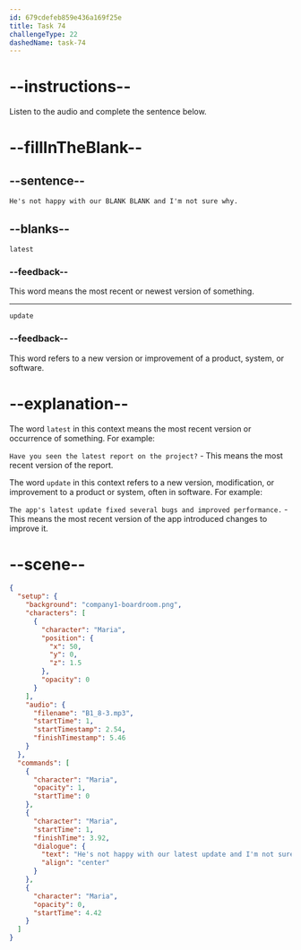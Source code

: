 ```yaml
---
id: 679cdefeb859e436a169f25e
title: Task 74
challengeType: 22
dashedName: task-74
---
```


<!-- (Audio) Maria: He's not happy with our latest update and I'm not sure why. -->

# --instructions--

Listen to the audio and complete the sentence below.

# --fillInTheBlank--

## --sentence--

`He's not happy with our BLANK BLANK and I'm not sure why.`

## --blanks--

`latest`

### --feedback--

This word means the most recent or newest version of something.

---

`update`

### --feedback--

This word refers to a new version or improvement of a product, system, or software.

# --explanation--

The word `latest` in this context means the most recent version or occurrence of something. For example:

`Have you seen the latest report on the project?` - This means the most recent version of the report.

The word `update` in this context refers to a new version, modification, or improvement to a product or system, often in software. For example:

`The app's latest update fixed several bugs and improved performance.` - This means the most recent version of the app introduced changes to improve it.

# --scene--

```json
{
  "setup": {
    "background": "company1-boardroom.png",
    "characters": [
      {
        "character": "Maria",
        "position": {
          "x": 50,
          "y": 0,
          "z": 1.5
        },
        "opacity": 0
      }
    ],
    "audio": {
      "filename": "B1_8-3.mp3",
      "startTime": 1,
      "startTimestamp": 2.54,
      "finishTimestamp": 5.46
    }
  },
  "commands": [
    {
      "character": "Maria",
      "opacity": 1,
      "startTime": 0
    },
    {
      "character": "Maria",
      "startTime": 1,
      "finishTime": 3.92,
      "dialogue": {
        "text": "He's not happy with our latest update and I'm not sure why.",
        "align": "center"
      }
    },
    {
      "character": "Maria",
      "opacity": 0,
      "startTime": 4.42
    }
  ]
}
```
